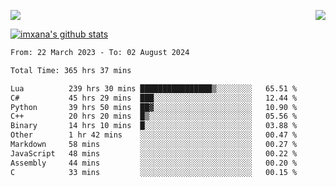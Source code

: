 <p>
  <a href="https://count.getloli.com/"><img src="https://count.getloli.com/get/@xana.readme?theme=moebooru-h"></a>
  <img src="https://weather-icon.journeyad.repl.co/@hangzhou?v=1" align="right">
</p>


<a href="https://github.com/imxana"><img align="center" src="https://github-readme-stats.vercel.app/api?username=imxana&show_icons=true&include_all_commits=true&hide_border=tru&custom_title=imxana%27s%20Github%20Stats" alt="imxana's github stats" /></a> 

<!--START_SECTION:waka-->

```txt
From: 22 March 2023 - To: 02 August 2024

Total Time: 365 hrs 37 mins

Lua          239 hrs 30 mins ████████████████▒░░░░░░░░   65.51 %
C#           45 hrs 29 mins  ███░░░░░░░░░░░░░░░░░░░░░░   12.44 %
Python       39 hrs 50 mins  ██▓░░░░░░░░░░░░░░░░░░░░░░   10.90 %
C++          20 hrs 20 mins  █▒░░░░░░░░░░░░░░░░░░░░░░░   05.56 %
Binary       14 hrs 10 mins  █░░░░░░░░░░░░░░░░░░░░░░░░   03.88 %
Other        1 hr 42 mins    ░░░░░░░░░░░░░░░░░░░░░░░░░   00.47 %
Markdown     58 mins         ░░░░░░░░░░░░░░░░░░░░░░░░░   00.27 %
JavaScript   48 mins         ░░░░░░░░░░░░░░░░░░░░░░░░░   00.22 %
Assembly     44 mins         ░░░░░░░░░░░░░░░░░░░░░░░░░   00.20 %
C            33 mins         ░░░░░░░░░░░░░░░░░░░░░░░░░   00.15 %
```

<!--END_SECTION:waka-->
